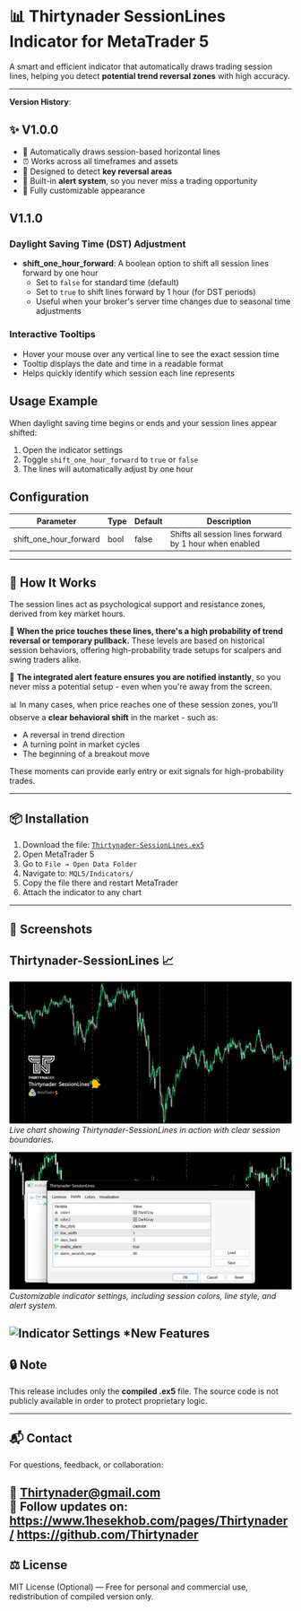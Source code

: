 # 📊 Thirtynader SessionLines Indicator for MetaTrader 5

A smart and efficient indicator that automatically draws trading session lines, helping you detect **potential trend reversal zones** with high accuracy.

---
**Version History**: 
## ✨ V1.0.0

- 🔁 Automatically draws session-based horizontal lines
- ⏰ Works across all timeframes and assets
- 🎯 Designed to detect **key reversal areas**
- 🔔 Built-in **alert system**, so you never miss a trading opportunity
- 🎨 Fully customizable appearance


## V1.1.0

### Daylight Saving Time (DST) Adjustment
- **shift_one_hour_forward**: A boolean option to shift all session lines forward by one hour
  - Set to `false` for standard time (default)
  - Set to `true` to shift lines forward by 1 hour (for DST periods)
  - Useful when your broker's server time changes due to seasonal time adjustments

### Interactive Tooltips
- Hover your mouse over any vertical line to see the exact session time
- Tooltip displays the date and time in a readable format
- Helps quickly identify which session each line represents

## Usage Example

When daylight saving time begins or ends and your session lines appear shifted:

1. Open the indicator settings
2. Toggle `shift_one_hour_forward` to `true` or `false`
3. The lines will automatically adjust by one hour

## Configuration

| Parameter | Type | Default | Description |
|-----------|------|---------|-------------|
| shift_one_hour_forward | bool | false | Shifts all session lines forward by 1 hour when enabled |

---

## 🧠 How It Works

The session lines act as psychological support and resistance zones, derived from key market hours.

📌 **When the price touches these lines, there's a high probability of trend reversal or temporary pullback.** These levels are based on historical session behaviors, offering high-probability trade setups for scalpers and swing traders alike.

🚨 **The integrated alert feature ensures you are notified instantly**, so you never miss a potential setup - even when you're away from the screen.

📊 In many cases, when price reaches one of these session zones, you’ll observe a **clear behavioral shift** in the market - such as:
- A reversal in trend direction
- A turning point in market cycles
- The beginning of a breakout move

These moments can provide early entry or exit signals for high-probability trades.

---

## 📦 Installation

1. Download the file: [`Thirtynader-SessionLines.ex5`](https://github.com/Thirtynader/Thirtynader-SessionLines/releases)
2. Open MetaTrader 5
3. Go to `File → Open Data Folder`
4. Navigate to: `MQL5/Indicators/`
5. Copy the file there and restart MetaTrader
6. Attach the indicator to any chart

---

## 📸 Screenshots

## Thirtynader-SessionLines 📈

![Chart Preview](./session-demo1.png)  
*Live chart showing Thirtynader-SessionLines in action with clear session boundaries.*

![Indicator Settings](./session-demo2.png)  
*Customizable indicator settings, including session colors, line style, and alert system.*

![Indicator Settings](./session-demo4.jpg)
*New Features
---

## 🔒 Note

This release includes only the **compiled .ex5** file. The source code is not publicly available in order to protect proprietary logic.

---

## 📬 Contact

For questions, feedback, or collaboration:

📧 Thirtynader@gmail.com  
📢 Follow updates on: https://www.1hesekhob.com/pages/Thirtynader/
                       https://github.com/Thirtynader
---

## ⚖ License

MIT License (Optional) — Free for personal and commercial use, redistribution of compiled version only.
